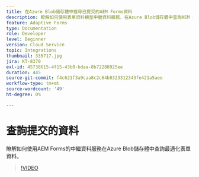 ```yaml
---
title: 在Azure Blob儲存體中搜尋已提交的AEM Forms資料
description: 瞭解如何使用表單資料模型中繼資料服務，在Azure Blob儲存體中查詢AEM Forms提交的資料。
feature: Adaptive Forms
type: Documentation
role: Developer
level: Beginner
version: Cloud Service
topic: Integrations
thumbnail: 335717.jpg
jira: KT-8370
exl-id: 45738615-4f15-43b0-bdaa-8b72288925ee
duration: 445
source-git-commit: f4c621f3a9caa8c2c64b8323312343fe421a5aee
workflow-type: tm+mt
source-wordcount: '49'
ht-degree: 0%

---
```


# 查詢提交的資料

瞭解如何使用AEM Forms的中繼資料服務在Azure Blob儲存體中查詢最適化表單資料。

>[!VIDEO](https://video.tv.adobe.com/v/335717?quality=12&learn=on)
